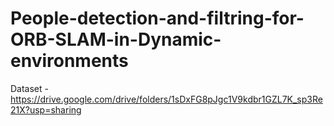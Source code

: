 # People-detection-and-filtring-for-ORB-SLAM-in-Dynamic-environments

Dataset - https://drive.google.com/drive/folders/1sDxFG8pJgc1V9kdbr1GZL7K_sp3Re21X?usp=sharing
